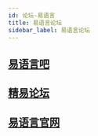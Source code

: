 ```yaml
---
id: 论坛-易语言
title: 易语言论坛
sidebar_label: 易语言论坛
---
```

## [易语言吧](https://www.eyy8.vip/)

## [精易论坛](https://bbs.125.la/)

## [易语言官网](https://www.dywt.com.cn/)







